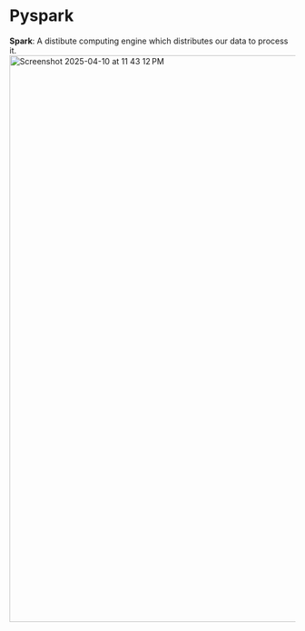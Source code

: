 # Pyspark
**Spark**: A distibute computing engine which distributes our data to process it.
<img width="1000" alt="Screenshot 2025-04-10 at 11 43 12 PM" src="https://github.com/user-attachments/assets/6b50fca4-8060-486c-8ad9-aee58d521831" />
